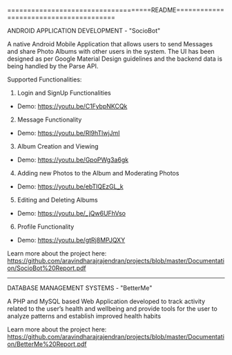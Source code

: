 ====================================README=======================================

ANDROID APPLICATION DEVELOPMENT - "SocioBot"

A native Android Mobile Application that allows users to send Messages and share Photo Albums with other users in the system. The UI has been designed as per Google Material Design guidelines and the backend data is being handled by the Parse API.

Supported Functionalities:

1. Login and SignUp Functionalities
 - Demo: https://youtu.be/C1FybpNKCQk

2. Message Functionality
 - Demo: https://youtu.be/Rl9hTlwjJmI

3. Album Creation and Viewing
 - Demo: https://youtu.be/GpoPWg3a6gk

4. Adding new Photos to the Album and Moderating Photos
 - Demo: https://youtu.be/ebTlQEzGL_k

5. Editing and Deleting Albums
 - Demo: https://youtu.be/_jQw6UFhVso

6. Profile Functionality
 - Demo: https://youtu.be/gtRj8MPJQXY

Learn more about the project here: https://github.com/aravindharajrajendran/projects/blob/master/Documentation/SocioBot%20Report.pdf

---------------------------------------------------------------------------------------------

DATABASE MANAGEMENT SYSTEMS - "BetterMe"

A PHP and MySQL based Web Application developed to track activity related to the user’s health and wellbeing and provide tools for the user to analyze patterns and establish improved health habits

Learn more about the project here: https://github.com/aravindharajrajendran/projects/blob/master/Documentation/BetterMe%20Report.pdf
